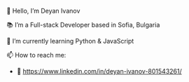 👋 Hello, I’m
   Deyan Ivanov

📚 I’m a Full-stack Developer based in Sofia, Bulgaria

🌱 I’m currently learning Python & JavaScript

📫 How to reach me:
- 🧭 https://www.linkedin.com/in/deyan-ivanov-801543261/
